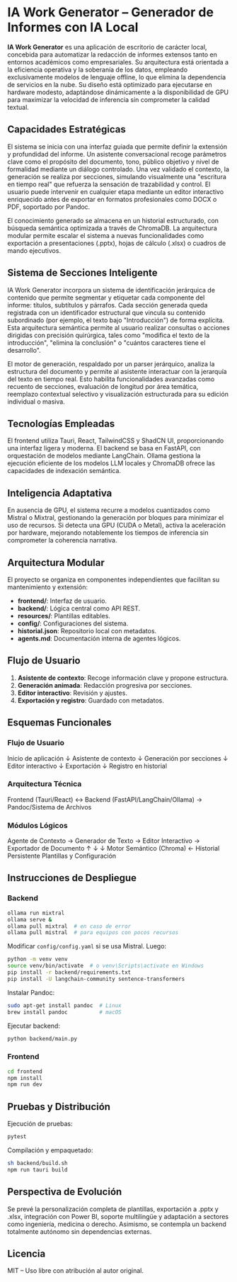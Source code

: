 # IA Work Generator – Generador de Informes con IA Local

**IA Work Generator** es una aplicación de escritorio de carácter local, concebida para automatizar la redacción de informes extensos tanto en entornos académicos como empresariales. Su arquitectura está orientada a la eficiencia operativa y la soberanía de los datos, empleando exclusivamente modelos de lenguaje offline, lo que elimina la dependencia de servicios en la nube. Su diseño está optimizado para ejecutarse en hardware modesto, adaptándose dinámicamente a la disponibilidad de GPU para maximizar la velocidad de inferencia sin comprometer la calidad textual.

## Capacidades Estratégicas

El sistema se inicia con una interfaz guiada que permite definir la extensión y profundidad del informe. Un asistente conversacional recoge parámetros clave como el propósito del documento, tono, público objetivo y nivel de formalidad mediante un diálogo controlado. Una vez validado el contexto, la generación se realiza por secciones, simulando visualmente una "escritura en tiempo real" que refuerza la sensación de trazabilidad y control. El usuario puede intervenir en cualquier etapa mediante un editor interactivo enriquecido antes de exportar en formatos profesionales como DOCX o PDF, soportado por Pandoc.

El conocimiento generado se almacena en un historial estructurado, con búsqueda semántica optimizada a través de ChromaDB. La arquitectura modular permite escalar el sistema a nuevas funcionalidades como exportación a presentaciones (.pptx), hojas de cálculo (.xlsx) o cuadros de mando ejecutivos.

## Sistema de Secciones Inteligente

IA Work Generator incorpora un sistema de identificación jerárquica de contenido que permite segmentar y etiquetar cada componente del informe: títulos, subtítulos y párrafos. Cada sección generada queda registrada con un identificador estructural que vincula su contenido subordinado (por ejemplo, el texto bajo "Introducción") de forma explícita. Esta arquitectura semántica permite al usuario realizar consultas o acciones dirigidas con precisión quirúrgica, tales como "modifica el texto de la introducción", "elimina la conclusión" o "cuántos caracteres tiene el desarrollo".

El motor de generación, respaldado por un parser jerárquico, analiza la estructura del documento y permite al asistente interactuar con la jerarquía del texto en tiempo real. Esto habilita funcionalidades avanzadas como recuento de secciones, evaluación de longitud por área temática, reemplazo contextual selectivo y visualización estructurada para su edición individual o masiva.

## Tecnologías Empleadas

El frontend utiliza Tauri, React, TailwindCSS y ShadCN UI, proporcionando una interfaz ligera y moderna. El backend se basa en FastAPI, con orquestación de modelos mediante LangChain. Ollama gestiona la ejecución eficiente de los modelos LLM locales y ChromaDB ofrece las capacidades de indexación semántica.

## Inteligencia Adaptativa

En ausencia de GPU, el sistema recurre a modelos cuantizados como Mistral o Mixtral, gestionando la generación por bloques para minimizar el uso de recursos. Si detecta una GPU (CUDA o Metal), activa la aceleración por hardware, mejorando notablemente los tiempos de inferencia sin comprometer la coherencia narrativa.

## Arquitectura Modular

El proyecto se organiza en componentes independientes que facilitan su mantenimiento y extensión:

* **frontend/**: Interfaz de usuario.
* **backend/**: Lógica central como API REST.
* **resources/**: Plantillas editables.
* **config/**: Configuraciones del sistema.
* **historial.json**: Repositorio local con metadatos.
* **agents.md**: Documentación interna de agentes lógicos.

## Flujo de Usuario

1. **Asistente de contexto**: Recoge información clave y propone estructura.
2. **Generación animada**: Redacción progresiva por secciones.
3. **Editor interactivo**: Revisión y ajustes.
4. **Exportación y registro**: Guardado con metadatos.

## Esquemas Funcionales

### Flujo de Usuario

Inicio de aplicación ↓ Asistente de contexto ↓ Generación por secciones ↓ Editor interactivo ↓ Exportación ↓ Registro en historial

### Arquitectura Técnica

Frontend (Tauri/React) ↔ Backend (FastAPI/LangChain/Ollama) → Pandoc/Sistema de Archivos

### Módulos Lógicos

Agente de Contexto → Generador de Texto → Editor Interactivo → Exportador de Documento
↑                                         ↓                            ↓
Motor Semántico (Chroma) ← Historial Persistente   Plantillas y Configuración

## Instrucciones de Despliegue

### Backend

```bash
ollama run mixtral
ollama serve &
ollama pull mixtral  # en caso de error
ollama pull mistral  # para equipos con pocos recursos
```

Modificar `config/config.yaml` si se usa Mistral. Luego:

```bash
python -m venv venv
source venv/bin/activate  # o venv\Scripts\activate en Windows
pip install -r backend/requirements.txt
pip install -U langchain-community sentence-transformers
```

Instalar Pandoc:

```bash
sudo apt-get install pandoc  # Linux
brew install pandoc          # macOS
```

Ejecutar backend:

```bash
python backend/main.py
```

### Frontend

```bash
cd frontend
npm install
npm run dev
```

## Pruebas y Distribución

Ejecución de pruebas:

```bash
pytest
```

Compilación y empaquetado:

```bash
sh backend/build.sh
npm run tauri build
```

## Perspectiva de Evolución

Se prevé la personalización completa de plantillas, exportación a .pptx y .xlsx, integración con Power BI, soporte multilingüe y adaptación a sectores como ingeniería, medicina o derecho. Asimismo, se contempla un backend totalmente autónomo sin dependencias externas.

## Licencia

MIT – Uso libre con atribución al autor original.
